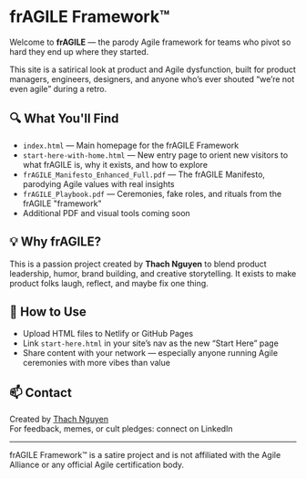 
# frAGILE Framework™

Welcome to **frAGILE** — the parody Agile framework for teams who pivot so hard they end up where they started.

This site is a satirical look at product and Agile dysfunction, built for product managers, engineers, designers, and anyone who’s ever shouted “we’re not even agile” during a retro.

## 🔍 What You'll Find

- `index.html` — Main homepage for the frAGILE Framework
- `start-here-with-home.html` — New entry page to orient new visitors to what frAGILE is, why it exists, and how to explore
- `frAGILE_Manifesto_Enhanced_Full.pdf` — The frAGILE Manifesto, parodying Agile values with real insights
- `frAGILE_Playbook.pdf` — Ceremonies, fake roles, and rituals from the frAGILE "framework"
- Additional PDF and visual tools coming soon

## 💡 Why frAGILE?

This is a passion project created by **Thach Nguyen** to blend product leadership, humor, brand building, and creative storytelling. It exists to make product folks laugh, reflect, and maybe fix one thing.

## 🧭 How to Use

- Upload HTML files to Netlify or GitHub Pages
- Link `start-here.html` in your site’s nav as the new “Start Here” page
- Share content with your network — especially anyone running Agile ceremonies with more vibes than value

## 📫 Contact

Created by [Thach Nguyen](https://www.linkedin.com/in/nguyenthach)  
For feedback, memes, or cult pledges: connect on LinkedIn

---

frAGILE Framework™ is a satire project and is not affiliated with the Agile Alliance or any official Agile certification body.
